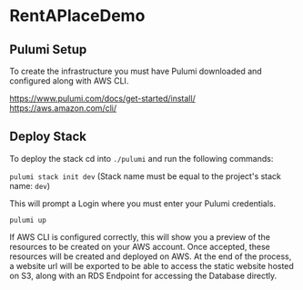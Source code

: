 # RentAPlaceDemo

## Pulumi Setup
To create the infrastructure you must have Pulumi downloaded and configured along with AWS CLI.

https://www.pulumi.com/docs/get-started/install/
https://aws.amazon.com/cli/

## Deploy Stack
To deploy the stack cd into `./pulumi` and run the following commands:

`pulumi stack init dev`
(Stack name must be equal to the project's stack name: `dev`)

This will prompt a Login where you must enter your Pulumi credentials.

`pulumi up`

If AWS CLI is configured correctly, this will show you a preview of the resources to be created on your AWS account. Once accepted, these resources will be created and deployed on AWS. At the end of the process, a website url will be exported to be able to access the static website hosted on S3, along with an RDS Endpoint for accessing the Database directly.